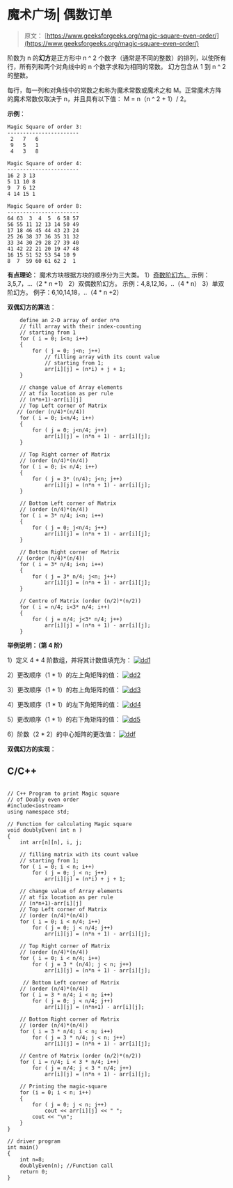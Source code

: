# 魔术广场| 偶数订单

> 原文： [https://www.geeksforgeeks.org/magic-square-even-order/](https://www.geeksforgeeks.org/magic-square-even-order/)

阶数为 n 的**幻方**是正方形中 n ^ 2 个数字（通常是不同的整数）的排列，以使所有行，所有列和两个对角线中的 n 个数字求和为相同的常数。 幻方包含从 1 到 n ^ 2 的整数。

每行，每一列和对角线中的常数之和称为魔术常数或魔术之和 M。正常魔术方阵的魔术常数仅取决于 n，并且具有以下值：
M = n（n ^ 2 + 1）/ 2。

**示例**：

```
Magic Square of order 3:
-----------------------
 2   7   6
 9   5   1
 4   3   8

Magic Square of order 4:
-----------------------
16 2 3 13 
5 11 10 8 
9  7 6 12 
4 14 15 1 

Magic Square of order 8:
-----------------------
64 63  3  4  5  6 58 57 
56 55 11 12 13 14 50 49 
17 18 46 45 44 43 23 24 
25 26 38 37 36 35 31 32 
33 34 30 29 28 27 39 40 
41 42 22 21 20 19 47 48 
16 15 51 52 53 54 10 9 
8  7  59 60 61 62 2  1 

```

**有点理论**：
魔术方块根据方块的顺序分为三大类。
1）[奇数阶幻方。](https://www.geeksforgeeks.org/magic-square/) 示例：3,5,7，…（2 * n +1）
2）双偶数阶幻方。 示例：4,8,12,16，..（4 * n）
3）单双阶幻方。 例子：6,10,14,18，..（4 * n +2）



**双偶幻方的算法**：

```
    define an 2-D array of order n*n
    // fill array with their index-counting 
    // starting from 1
    for ( i = 0; i<n; i++)
    {
        for ( j = 0; j<n; j++)
            // filling array with its count value 
            // starting from 1;
            arr[i][j] = (n*i) + j + 1;        
    }

    // change value of Array elements 
    // at fix location as per rule 
    // (n*n+1)-arr[i][j]
    // Top Left corner of Matrix 
   // (order (n/4)*(n/4))
    for ( i = 0; i<n/4; i++)
    {
        for ( j = 0; j<n/4; j++)
            arr[i][j] = (n*n + 1) - arr[i][j];
    }

    // Top Right corner of Matrix 
    // (order (n/4)*(n/4))
    for ( i = 0; i< n/4; i++)
    {
        for ( j = 3* (n/4); j<n; j++)
            arr[i][j] = (n*n + 1) - arr[i][j];
    }

    // Bottom Left corner of Matrix 
    // (order (n/4)*(n/4))
    for ( i = 3* n/4; i<n; i++)
    {
        for ( j = 0; j<n/4; j++)
            arr[i][j] = (n*n + 1) - arr[i][j];
    }

    // Bottom Right corner of Matrix 
   // (order (n/4)*(n/4))
    for ( i = 3* n/4; i<n; i++)
    {
        for ( j = 3* n/4; j<n; j++)
            arr[i][j] = (n*n + 1) - arr[i][j];
    }

    // Centre of Matrix (order (n/2)*(n/2))
    for ( i = n/4; i<3* n/4; i++)
    {
        for ( j = n/4; j<3* n/4; j++)
            arr[i][j] = (n*n + 1) - arr[i][j];
    } 

```

**举例说明：（第 4 阶）**

1）定义 4 * 4 阶数组，并将其计数值填充为：
[![dd1](img/4f883b0db718b3a4fc06ef448cd0a5d7.png)](https://media.geeksforgeeks.org/wp-content/uploads/array-5.jpg)

2）更改顺序（1 * 1）的左上角矩阵的值：
[![dd2](img/d815310a8aa1dd58fa288aa42a80d247.png)](https://media.geeksforgeeks.org/wp-content/uploads/array1.jpg)

3）更改顺序（1 * 1）的右上角矩阵的值：
[![dd3](img/29e867a6d8b58565a41f6a9c987d395b.png)](https://media.geeksforgeeks.org/wp-content/uploads/array2-1.jpg)

4）更改顺序（1 * 1）的左下角矩阵的值：
[![dd4](img/91461b06c193d69521ea7a58345016aa.png)](https://media.geeksforgeeks.org/wp-content/uploads/array3.jpg)

5）更改顺序（1 * 1）的右下角矩阵的值：
[![dd5](img/01551ec7bb8be8cf1e5fab0949a9c167.png)](https://media.geeksforgeeks.org/wp-content/uploads/array4.jpg)

6）阶数（2 * 2）的中心矩阵的更改值：
[![ddf](img/f61b407dc4496e86706b94472a6345bc.png)](https://media.geeksforgeeks.org/wp-content/uploads/array5.jpg)

**双偶幻方的实现**：

## C/C++ 

```

// C++ Program to print Magic square 
// of Doubly even order 
#include<iostream> 
using namespace std; 

// Function for calculating Magic square  
void doublyEven( int n ) 
{  
    int arr[n][n], i, j; 

    // filling matrix with its count value  
    // starting from 1; 
    for ( i = 0; i < n; i++) 
        for ( j = 0; j < n; j++) 
            arr[i][j] = (n*i) + j + 1; 

    // change value of Array elements 
    // at fix location as per rule  
    // (n*n+1)-arr[i][j] 
    // Top Left corner of Matrix  
    // (order (n/4)*(n/4)) 
    for ( i = 0; i < n/4; i++) 
        for ( j = 0; j < n/4; j++) 
            arr[i][j] = (n*n + 1) - arr[i][j]; 

    // Top Right corner of Matrix  
    // (order (n/4)*(n/4)) 
    for ( i = 0; i < n/4; i++) 
        for ( j = 3 * (n/4); j < n; j++) 
            arr[i][j] = (n*n + 1) - arr[i][j]; 

     // Bottom Left corner of Matrix 
    // (order (n/4)*(n/4)) 
    for ( i = 3 * n/4; i < n; i++) 
        for ( j = 0; j < n/4; j++) 
            arr[i][j] = (n*n+1) - arr[i][j]; 

    // Bottom Right corner of Matrix  
    // (order (n/4)*(n/4)) 
    for ( i = 3 * n/4; i < n; i++) 
        for ( j = 3 * n/4; j < n; j++) 
            arr[i][j] = (n*n + 1) - arr[i][j]; 

    // Centre of Matrix (order (n/2)*(n/2)) 
    for ( i = n/4; i < 3 * n/4; i++) 
        for ( j = n/4; j < 3 * n/4; j++) 
            arr[i][j] = (n*n + 1) - arr[i][j]; 

    // Printing the magic-square 
    for (i = 0; i < n; i++) 
    { 
        for ( j = 0; j < n; j++) 
            cout << arr[i][j] << " "; 
        cout << "\n"; 
    } 
} 

// driver program 
int main() 
{ 
    int n=8; 
    doublyEven(n); //Function call 
    return 0; 
}  

```